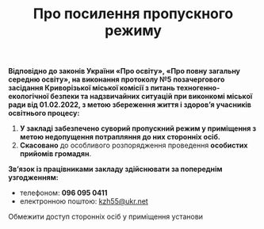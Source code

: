 ﻿---
title: Про посилення пропускного режиму
---

**Відповідно до законів України «Про освіту», «Про повну загальну середню освіту», на виконання протоколу №5 позачергового засідання Криворізької міської комісії з питань техногенно-екологічної безпеки та надзвичайних ситуацій при виконкомі міської ради від 01.02.2022, з метою збереження життя і здоров’я учасників освітнього процесу:**

1. **У закладі забезпечено суворий пропускний режим у приміщення з метою недопущення потрапляння до них сторонніх осіб.**
2. **Скасовано** до особливого розпорядження проведення **особистих прийомів громадян**.

**Зв’язок із працівниками закладу здійснювати за попереднім узгодженням:**

- телефоном: **096 095 0411**
- електронною поштою: [kzh55@ukr.net](mailto:kzh55@ukr.net)

Обмежити доступ сторонніх осіб у приміщення установи
